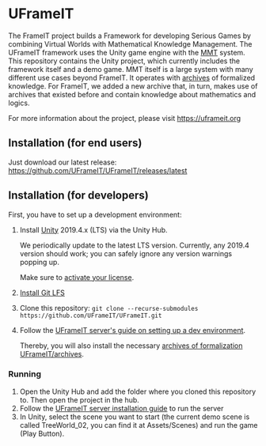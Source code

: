 # UFrameIT

The FrameIT project builds a Framework for developing Serious Games by combining Virtual Worlds with Mathematical Knowledge Management. 
The UFrameIT framework uses the Unity game engine with the [MMT](https://uniformal.github.io/) system.
This repository contains the Unity project, which currently includes the framework itself and a demo game.
MMT itself is a large system with many different use cases beyond FrameIT.
It operates with [archives](https://github.com/UFrameIT/archives) of formalized knowledge.
For FrameIT, we added a new archive that, in turn, makes use of archives that existed before and contain knowledge about mathematics and logics. 

For more information about the project, please visit <https://uframeit.org>

## Installation (for end users)

Just download our latest release: <https://github.com/UFrameIT/UFrameIT/releases/latest>

## Installation (for developers)

First, you have to set up a development environment:

1. Install [Unity](https://unity3d.com/de/get-unity/download) 2019.4.x (LTS) via the Unity Hub.

   We periodically update to the latest LTS version. Currently, any 2019.4 version should work; you can safely ignore any version warnings popping up.
   
   Make sure to [activate your license](https://support.unity.com/hc/en-us/articles/211438683-How-do-I-activate-my-license).
   
2. [Install Git LFS](https://docs.github.com/en/free-pro-team@latest/github/managing-large-files/installing-git-large-file-storage)
3. Clone this repository: `git clone --recurse-submodules https://github.com/UFrameIT/UFrameIT.git`
4. Follow the [UFrameIT server's guide on setting up a dev environment](https://github.com/UniFormal/MMT/blob/devel/src/frameit-mmt/DEVENV.md).

   Thereby, you will also install the necessary [archives of formalization UFrameIT/archives](https://github.com/UFrameIT/archives).

### Running

1. Open the Unity Hub and add the folder where you cloned this repository to. Then open the project in the hub.
2. Follow the [UFrameIT server installation guide](https://github.com/UniFormal/MMT/blob/devel/src/frameit-mmt/installation.md) to run the server
3. In Unity, select the scene you want to start (the current demo scene is called TreeWorld_02, you can find it at Assets/Scenes) and run the game (Play Button).
